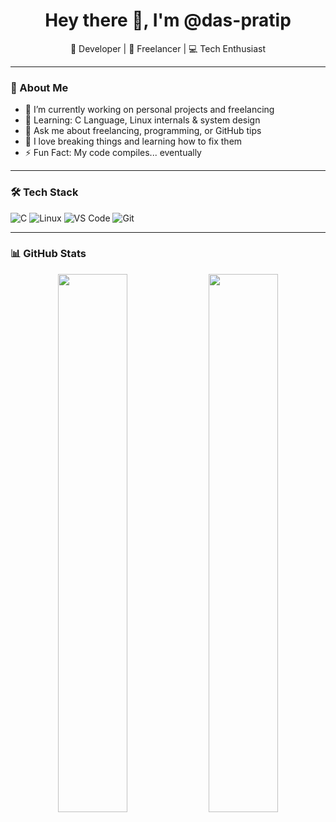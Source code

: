 <h1 align="center">Hey there 👋, I'm @das-pratip</h1>
<p align="center">🚀 Developer | 🎯 Freelancer | 💻 Tech Enthusiast</p>

---

### 🌟 About Me
- 🔭 I’m currently working on personal projects and freelancing
- 🌱 Learning: C Language, Linux internals & system design
- 💬 Ask me about freelancing, programming, or GitHub tips
- 🧠 I love breaking things and learning how to fix them
- ⚡ Fun Fact: My code compiles... eventually

---

### 🛠️ Tech Stack
![C](https://img.shields.io/badge/C-00599C?style=for-the-badge&logo=c&logoColor=white)
![Linux](https://img.shields.io/badge/Linux-FCC624?style=for-the-badge&logo=linux&logoColor=black)
![VS Code](https://img.shields.io/badge/VS%20Code-007ACC?style=for-the-badge&logo=visual-studio-code&logoColor=white)
![Git](https://img.shields.io/badge/Git-F05032?style=for-the-badge&logo=git&logoColor=white)

---

### 📊 GitHub Stats
<p align="center">
  <img src="https://github-readme-stats.vercel.app/api?username=das-pratip&show_icons=true&theme=radical" width="47%" />
  <img src="https://github-readme-streak-stats.herokuapp.com/?user=das-pratip&theme=radical" width="47%" />
</p>
